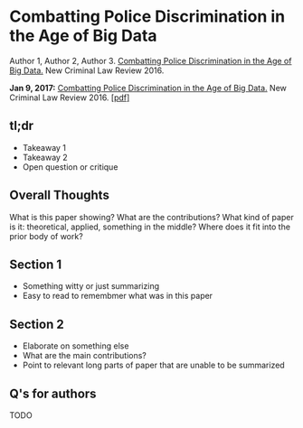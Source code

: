 # Combatting Police Discrimination in the Age of Big Data

Author 1, Author 2, Author 3. [Combatting Police Discrimination in the Age of Big Data.](https://poseidon01.ssrn.com/delivery.php?ID=815017127117092118013116094110071023063027086039084088067084005023007120112069068104099039034045048124109002101019064095126075005070053014040093115026016002022060086083121121005086112001001031103003000085016070118099113101120112110085081113113127&EXT=pdf) New Criminal Law Review 2016. 

**Jan 9, 2017:** [Combatting Police Discrimination in the Age of Big Data.](writeups/GoelEtAl_nclr16) New Criminal Law Review 2016. [[pdf]](https://poseidon01.ssrn.com/delivery.php?ID=815017127117092118013116094110071023063027086039084088067084005023007120112069068104099039034045048124109002101019064095126075005070053014040093115026016002022060086083121121005086112001001031103003000085016070118099113101120112110085081113113127&EXT=pdf)

## tl;dr
 - Takeaway 1
 - Takeaway 2
 - Open question or critique

## Overall Thoughts
What is this paper showing? What are the contributions? What kind of paper is it: theoretical, applied, something in the middle? Where does it fit into the prior body of work?

## Section 1
 - Something witty or just summarizing
 - Easy to read to remembmer what was in this paper

## Section 2
 - Elaborate on something else
 - What are the main contributions?
 - Point to relevant long parts of paper that are unable to be summarized


## Q's for authors
TODO